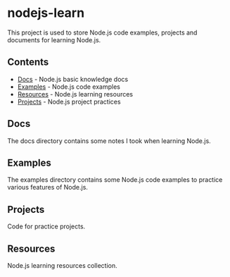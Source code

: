 # nodejs-learn

This project is used to store Node.js code examples, projects and documents for learning Node.js.

## Contents

- [Docs](docs) - Node.js basic knowledge docs
- [Examples](examples) - Node.js code examples 
- [Resources](resources) - Node.js learning resources
- [Projects](projects) - Node.js project practices

## Docs

The docs directory contains some notes I took when learning Node.js.

## Examples  

The examples directory contains some Node.js code examples to practice various features of Node.js.

## Projects

Code for practice projects.

## Resources

Node.js learning resources collection.
